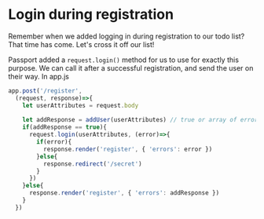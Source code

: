 # Login during registration

Remember when we added logging in during registration to our todo list?  That time has come.  Let's cross it off our list!

Passport added a ```request.login()``` method for us to use for exactly this purpose.  We can call it after a successful registration, and send the user on their way.  In app.js

```Javascript
app.post('/register',
  (request, response)=>{
    let userAttributes = request.body 
  
    let addResponse = addUser(userAttributes) // true or array of errors
    if(addResponse == true){
      request.login(userAttributes, (error)=>{
        if(error){
          response.render('register', { 'errors': error })
        }else{
          response.redirect('/secret') 
        }
      })
    }else{
      response.render('register', { 'errors': addResponse })
    }
  })
```
